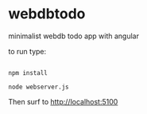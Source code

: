 # webdbtodo
minimalist webdb todo app with angular

to run type:

```

npm install

node webserver.js

```

Then surf to [http://localhost:5100](http://localhost:5100)

